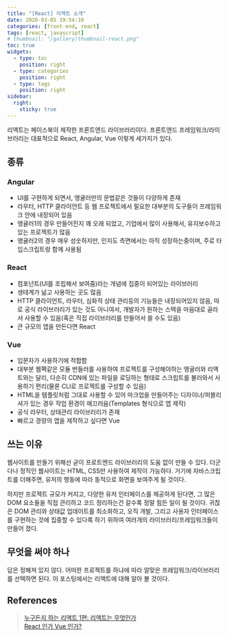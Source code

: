 ```yaml
---
title: "[React] 리액트 소개"
date: 2020-03-05 19:54:10
categories: [front-end, react]
tags: [react, javascript]
# thumbnail: "/gallery/thumbnail-react.png"
toc: true
widgets:
  - type: toc
    position: right
  - type: categories
    position: right
  - type: tags
    position: right
sidebar:
  right:
    sticky: true
---
```


리액트는 페이스북이 제작한 프론트엔드 라이브러리이다. 프론트엔드 프레임워크/라이브러리는 대표적으로 React, Angular, Vue 이렇게 세가지가 있다.

<!-- more -->

## 종류
### Angular
* UI를 구현하게 되면서, 앵귤러만의 문법같은 것들이 다양하게 존재
* 라우터, HTTP 클라이언트 등 웹 프로젝트에서 필요한 대부분의 도구들이 프레임워크 안에 내장되어 있음
* 앵귤러1의 경우 만들어진지 꽤 오래 되었고, 기업에서 많이 사용해서, 유지보수하고 있는 프로젝트가 많음
* 앵귤러2의 경우 매우 성숫하지만, 인지도 측면에서는 아직 성장하는중이며, 주로 타입스크립트랑 함께 사용됨

### React
* 컴포넌트(UI를 조립해서 보여줌)라는 개념에 집중이 되어있는 라이브러리
* 생테계가 넒고 사용하는 곳도 많음
* HTTP 클라이언트, 라우터, 심화적 상태 관리등의 기능들은 내장되어있지 않음, 따로 공식 라이브러리가 있는 것도 아니여서, 개발자가 원하는 스택을 마음대로 골라서 사용할 수 있음(혹은 직접 라이브러리를 만들어서 쓸 수도 있음)
* 큰 규모의 앱을 만든다면 React

### Vue
* 입문자가 사용하기에 적합함
* 대부분 웹팩같은 모듈 번들러를 사용하여 프로젝트를 구성해야하는 앵귤러와 리액트와는 달리, 다순히 CDN에 있는 파일을 로딩하는 형태로 스크립트를 불러와서 사용하기 편리(물론 CLI로 프로젝트를 구성할 수 있음)
* HTML을 템플릿처럼 그대로 사용할 수 있어 마크업을 만들어주는 디자이너/퍼블리셔가 있는 경우 작업 환경이 매끄러움(Templates 형식으로 앱 제작)
* 공식 라우터, 상태관리 라이브러리가 존재
* 빠르고 경량의 앱을 제작하고 싶다면 Vue

## 쓰는 이유
웹사이트를 만들기 위해선 굳이 프로트엔드 라이브러리의 도움 없이 만들 수 있다. 더군다나 정직인 웹사이트는 HTML, CSS만 사용하여 제작이 가능하다. 거기에 자바스크립트를 더해주면, 유저의 행동에 따라 동적으로 화면을 보여주게 될 것이다.

하지만 프로젝트 규모가 커지고, 다양한 유저 인터페이스를 제공하게 된다면, 그 많은 DOM 요소들을 직접 관리하고 코드 정리하는건 갈수록 정말 힘든 일이 될 것이다. 귀찮은 DOM 관리와 상태값 업데이트를 최소화하고, 오직 개발, 그리고 사용자 인터페이스를 구현하는 것에 집중할 수 있다록 하기 위하여 여러개의 라이브러리/프레임워크들이 만들어 졌다.

## 무엇을 써야 하나
답은 정해져 있지 않다. 어떠한 프로젝트를 하냐에 따라 알맞은 프레임워크/라이브러리를 선택하면 된다. 이 포스팅에서는 리액트에 대해 알아 볼 것이다.

## References
> [누구든지 하는 리액트 1편: 리액트는 무엇인가](https://velopert.com/3612)  
> [React 인가 Vue 인가?](https://joshua1988.github.io/web_dev/vue-or-react/)
